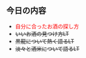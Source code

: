 
## 今日の内容

- <span style="color: red;">自分に合ったお酒の探し方</span>
- ~~いいお酒の見つけ方LT~~
- ~~黒龍について熱く語るLT~~
- ~~淡々と酒米について語るLT~~

